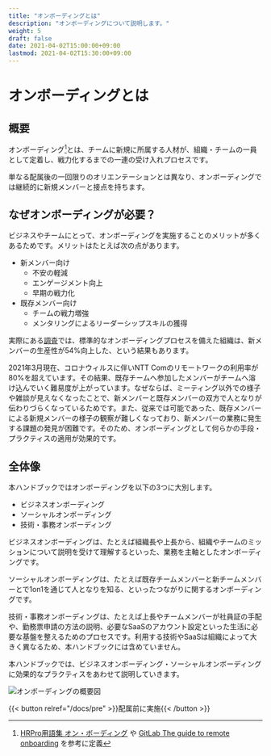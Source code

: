 ```yaml
---
title: "オンボーディングとは"
description: "オンボーディングについて説明します。"
weight: 5
draft: false
date: 2021-04-02T15:00:00+09:00
lastmod: 2021-04-02T15:30:00+09:00
---
```


# オンボーディングとは

## 概要

オンボーディング[^オンボーディング]とは、チームに新規に所属する人材が、組織・チームの一員として定着し、戦力化するまでの一連の受け入れプロセスです。

[^オンボーディング]: [HRPro用語集 オン・ボーディング](https://www.hrpro.co.jp/glossary_detail.php?id=101) や [GitLab The guide to remote onboarding](https://about.gitlab.com/company/culture/all-remote/onboarding/) を参考に定義

単なる配属後の一回限りのオリエンテーションとは異なり、オンボーディングでは継続的に新規メンバーと接点を持ちます。

## なぜオンボーディングが必要？

ビジネスやチームにとって、オンボーディングを実施することのメリットが多くあるためです。メリットはたとえば次の点があります。

- 新メンバー向け
    - 不安の軽減
    - エンゲージメント向上
    - 早期の戦力化
- 既存メンバー向け
    - チームの戦力増強
    - メンタリングによるリーダーシップスキルの獲得

実際にある[調査](https://www.urbanbound.com/blog/onboarding-infographic-statistics)では、標準的なオンボーディングプロセスを備えた組織は、新メンバーの生産性が54%向上した、という結果もあります。

2021年3月現在、コロナウィルスに伴いNTT Comのリモートワークの利用率が80%を超えています。その結果、既存チームへ参加したメンバーがチームへ溶け込んでいく難易度が上がっています。なぜならば、ミーティング以外での様子や雑談が見えなくなったことで、新メンバーと既存メンバーの双方で人となりが伝わりづらくなっているためです。また、従来では可能であった、既存メンバーによる新規メンバーの様子の観察が難しくなっており、新メンバーの業務に発生する課題の発見が困難です。そのため、オンボーディングとして何らかの手段・プラクティスの適用が効果的です。

## 全体像

本ハンドブックではオンボーディングを以下の3つに大別します。

- ビジネスオンボーディング
- ソーシャルオンボーディング
- 技術・事務オンボーディング

ビジネスオンボーディングは、たとえば組織長や上長から、組織やチームのミッションについて説明を受けて理解するといった、業務を主軸としたオンボーディングです。

ソーシャルオンボーディングは、たとえば既存チームメンバーと新チームメンバーとで1on1を通じて人となりを知る、といったつながりに関するオンボーディングです。

技術・事務オンボーディングは、たとえば上長やチームメンバーが社員証の手配や、勤務票申請の方法の説明、必要なSaaSのアカウント設定といった生活に必要な基盤を整えるためのプロセスです。利用する技術やSaaSは組織によって大きく異なるため、本ハンドブックには含めていません。

本ハンドブックでは、ビジネスオンボーディング・ソーシャルオンボーディングに効果的なプラクティスをあわせて説明していきます。

![オンボーディングの概要図](/onboarding-handbook/onboarding_image.png)

{{< button relref="/docs/pre" >}}配属前に実施{{< /button >}}

